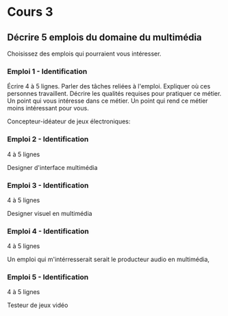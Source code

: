 # Cours 3
## Décrire 5 emplois du domaine du multimédia
Choisissez des emplois qui pourraient vous intéresser. 

### Emploi 1 - Identification
Écrire 4 à 5 lignes. Parler des tâches reliées à l'emploi. Expliquer où ces personnes travaillent. Décrire les qualités requises pour pratiquer ce métier. Un point qui vous intéresse dans ce métier. Un point qui rend ce métier moins intéressant pour vous.  

Concepteur-idéateur de jeux électroniques:

### Emploi 2 - Identification
4 à 5 lignes

Designer d'interface multimédia

### Emploi 3 - Identification
4 à 5 lignes 

Designer visuel en multimédia

### Emploi 4 - Identification
4 à 5 lignes

Un emploi qui m'intérresserait serait le producteur audio en multimédia,

### Emploi 5 - Identification
4 à 5 lignes

Testeur de jeux vidéo

